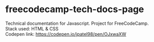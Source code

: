 # freecodecamp-tech-docs-page
Technical documentation for Javascript. Project for FreeCodeCamp. <br>
Stack used: HTML & CSS <br>
Codepen link: https://codepen.io/jpatel98/pen/OJxwaXW
